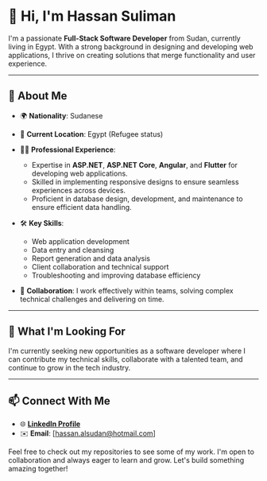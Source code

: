 # 👋 Hi, I'm Hassan Suliman 

I'm a passionate **Full-Stack Software Developer** from Sudan, currently living in Egypt. With a strong background in designing and developing web applications, I thrive on creating solutions that merge functionality and user experience.  

---

## 🚀 About Me  

- 🌍 **Nationality**: Sudanese  
- 📍 **Current Location**: Egypt (Refugee status)  
- 👨‍💻 **Professional Experience**:  
  - Expertise in **ASP.NET**, **ASP.NET Core**, **Angular**, and **Flutter** for developing web applications.  
  - Skilled in implementing responsive designs to ensure seamless experiences across devices.  
  - Proficient in database design, development, and maintenance to ensure efficient data handling.  

- 🛠️ **Key Skills**:  
  - Web application development  
  - Data entry and cleansing  
  - Report generation and data analysis  
  - Client collaboration and technical support  
  - Troubleshooting and improving database efficiency  

- 🤝 **Collaboration**: I work effectively within teams, solving complex technical challenges and delivering on time.  

---

## 💼 What I'm Looking For  

I'm currently seeking new opportunities as a software developer where I can contribute my technical skills, collaborate with a talented team, and continue to grow in the tech industry.  

---

## 📫 Connect With Me  

- 🌐 **[LinkedIn Profile](https://www.linkedin.com/in/hassan-suliman-481233215)**  
- ✉️ **Email**: [hassan.alsudan@hotmail.com]  


Feel free to check out my repositories to see some of my work. I'm open to collaboration and always eager to learn and grow. Let's build something amazing together!  
